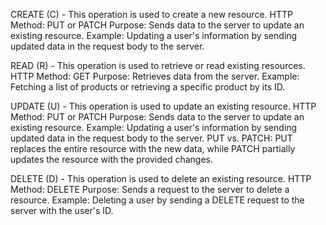 CREATE (C) - This operation is used to create a new resource.
          HTTP Method: PUT or PATCH
          Purpose: Sends data to the server to update an existing resource.
          Example: Updating a user's information by sending updated data in the request body to the server.

READ   (R) - This operation is used to retrieve or read existing resources.
          HTTP Method: GET
          Purpose: Retrieves data from the server.
          Example: Fetching a list of products or retrieving a specific product by its ID.

UPDATE (U) - This operation is used to update an existing resource.
          HTTP Method: PUT or PATCH
          Purpose: Sends data to the server to update an existing resource.
          Example: Updating a user's information by sending updated data in the request body to the server.
          PUT vs. PATCH: PUT replaces the entire resource with the new data, while PATCH partially updates the resource with the provided changes.

DELETE (D) - This operation is used to delete an existing resource.
          HTTP Method: DELETE
          Purpose: Sends a request to the server to delete a resource.
          Example: Deleting a user by sending a DELETE request to the server with the user's ID.